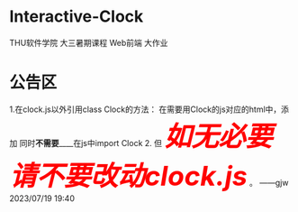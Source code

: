 # Interactive-Clock
THU软件学院 大三暑期课程 Web前端 大作业

# 公告区
1.在clock.js以外引用class Clock的方法：
  在需要用Clock的js对应的html中，添加<script type="text/javascript" src="../js/clock.js"></script>
  同时**不需要**____在js中import Clock
2. 但 ___<font color="red" size="10"> 如无必要请不要改动clock.js</font>___ 。
         ——gjw 2023/07/19 19:40

